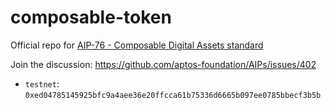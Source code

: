 # composable-token

Official repo for [AIP-76 - Composable Digital Assets standard](https://github.com/aptos-foundation/AIPs/blob/main/aips/aip-76.md)

Join the discussion: <https://github.com/aptos-foundation/AIPs/issues/402>

- `testnet`: `0xed04785145925bfc9a4aee36e20ffcca61b75336d6665b097ee0785bbecf3b5b`
